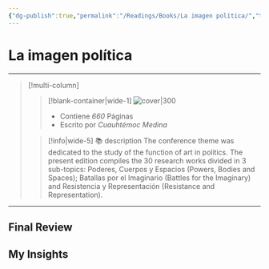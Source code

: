 ```yaml
---
{"dg-publish":true,"permalink":"/Readings/Books/La imagen política/","title":"La imagen política","tags":["NoteType/Book"],"created":"2023-09-28T17:18:44.791-05:00","updated":"2023-10-01T23:22:16.352-05:00"}
---
```



# La imagen política
- - -
> [!multi-column]
> 
> > [!blank-container|wide-1]
> >  ![cover|300](http://books.google.com/books/content?id=CTF4_TYWX58C&printsec=frontcover&img=1&zoom=1&edge=curl&source=gbs_api)
> >- Contiene *660* Páginas
> >- Escrito por *Cuauhtémoc Medina*
> 
> > [!info|wide-5] 📚 description
> > The conference theme was dedicated to the study of the function of art in politics. The present edition compiles the 30 research works divided in 3 sub-topics: Poderes, Cuerpos y Espacios (Powers, Bodies and Spaces); Batallas por el Imaginario (Battles for the Imaginary) and Resistencia y Representación (Resistance and Representation).
> 

- - -

## Final Review

## My Insights